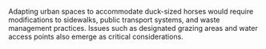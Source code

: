 Adapting urban spaces to accommodate duck-sized horses would require modifications to sidewalks, public transport systems, and waste management practices. Issues such as designated grazing areas and water access points also emerge as critical considerations.

